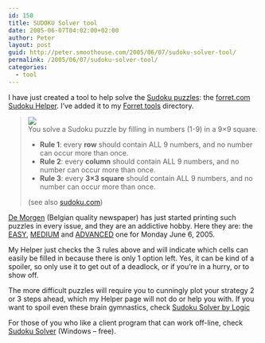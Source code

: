 ```yaml
---
id: 150
title: SUDOKU Solver tool
date: 2005-06-07T04:02:00+02:00
author: Peter
layout: post
guid: http://peter.smoothouse.com/2005/06/07/sudoku-solver-tool/
permalink: /2005/06/07/sudoku-solver-tool/
categories:
  - tool
---
```

I have just created a tool to help solve the [Sudoku puzzles](http://en.wikipedia.org/wiki/Sudoku): the [forret.com Sudoku Helper](http://www.forret.com/tools/sudoku.asp). I&#8217;ve added it to my [Forret tools](http://www.forret.com/tools/) directory.

>![](http://www.pixagogo.com/S5vpfnjbBPdPkijWo0PpDcLvtnjn03kN6S!zMiNj7SuLPSslxLKMt7ZZNgFtFcA5NVa9TlTrzp60cCYatNRWhZLeP6TiaBAXLkTTYyt!wQnTPGvKJHobLotbLesFJkvJ8T31npvZcLYl0_/sudoku.jpg)  
> You solve a Sudoku puzzle by filling in numbers (1-9) in a 9&#215;9 square. 
> 
>   * **Rule 1**: every **row** should contain ALL 9 numbers, and no number can occur more than once. 
>   * **Rule 2**: every **column** should contain ALL 9 numbers, and no number can occur more than once. 
>   * **Rule 3**: every **3&#215;3 square** should contain ALL 9 numbers, and no number can occur more than once.
> 
> (see also [sudoku.com](http://www.sudoku.com))

[De Morgen](http://www.demorgen.be) (Belgian quality newspaper) has just started printing such puzzles in every issue, and they are an addictive hobby. Here they are: the [EASY](http://www.forret.com/tools/sudoku.asp?title=De+Morgen+-+June+6+-+EASY&F00=&F10=8&F20=1&F01=&F11=3&F21=&F02=&F12=&F22=&F30=&F40=7&F50=&F31=&F41=&F51=&F32=&F42=&F52=&F60=9&F70=&F80=&F61=&F71=6&F81=&F62=&F72=3&F82=&F03=8&F13=1&F23=2&F04=&F14=9&F24=5&F05=&F15=&F25=&F33=&F43=&F53=&F34=&F44=&F54=8&F35=&F45=9&F55=&F63=&F73=&F83=&F64=&F74=1&F84=&F65=&F75=&F85=6&F06=3&F16=4&F26=9&F07=&F17=2&F27=&F08=&F18=6&F28=&F36=2&F46=&F56=5&F37=9&F47=&F57=&F38=1&F48=3&F58=&F66=&F76=&F86=&F67=4&F77=&F87=&F68=8&F78=2&F88=), [MEDIUM](http://www.forret.com/tools/sudoku.asp?title=De+Morgen+-+June+6+-+MEDIUM&F00=&F10=5&F20=1&F01=7&F11=&F21=&F02=&F12=&F22=&F30=7&F40=2&F50=6&F31=&F41=&F51=&F32=1&F42=9&F52=&F60=9&F70=8&F80=&F61=&F71=&F81=&F62=&F72=&F82=&F03=&F13=2&F23=8&F04=9&F14=&F24=&F05=&F15=1&F25=&F33=&F43=7&F53=4&F34=6&F44=&F54=3&F35=5&F45=&F55=&F63=&F73=&F83=&F64=&F74=&F84=4&F65=&F75=3&F85=&F06=5&F16=&F26=&F07=&F17=&F27=6&F08=&F18=9&F28=7&F36=&F46=&F56=7&F37=2&F47=3&F57=&F38=4&F48=&F58=&F66=1&F76=&F86=&F67=4&F77=&F87=&F68=&F78=&F88=) and [ADVANCED](http://www.forret.com/tools/sudoku.asp?title=De+Morgen+-+June+6+-+ADVANCED&F00=&F10=&F20=&F01=5&F11=8&F21=7&F02=&F12=6&F22=&F30=&F40=&F50=&F31=&F41=&F51=&F32=&F42=&F52=&F60=9&F70=&F80=&F61=&F71=&F81=&F62=&F72=4&F82=1&F03=3&F13=&F23=&F04=&F14=1&F24=&F05=&F15=&F25=9&F33=8&F43=&F53=&F34=4&F44=&F54=&F35=&F45=2&F55=&F63=&F73=&F83=&F64=&F74=2&F84=9&F65=7&F75=1&F85=&F06=&F16=4&F26=1&F07=&F17=&F27=&F08=7&F18=&F28=8&F36=&F46=&F56=&F37=&F47=9&F57=&F38=&F48=&F58=5&F66=&F76=&F86=&F67=&F77=&F87=&F68=&F78=&F88=) one for Monday June 6, 2005.

My Helper just checks the 3 rules above and will indicate which cells can easily be filled in because there is only 1 option left. Yes, it can be kind of a spoiler, so only use it to get out of a deadlock, or if you&#8217;re in a hurry, or to show off. 

The more difficult puzzles will require you to cunningly plot your strategy 2 or 3 steps ahead, which my Helper page will not do or help you with. If you want to spoil even these brain gymnastics, check [Sudoku Solver by Logic](http://www.sudokusolver.co.uk/index.html)

For those of you who like a client program that can work off-line, check [Sudoku Solver](http://www.sudoku-solver.com/) (Windows &#8211; free).